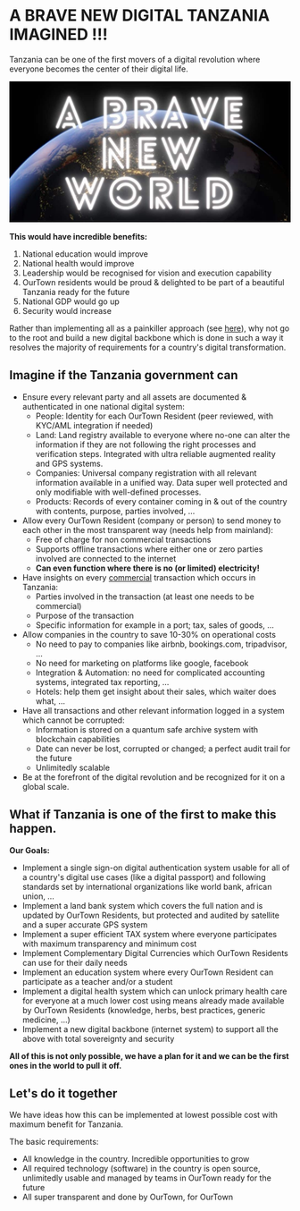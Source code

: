 
# A BRAVE NEW DIGITAL TANZANIA IMAGINED !!!

Tanzania can be one of the first movers of a digital revolution where everyone becomes the center of their digital life.

![](img/brave_new_world.png)  

**This would have incredible benefits:**

1. National education would improve
1. National health would improve
1. Leadership would be recognised for vision and execution capability
1. OurTown residents would be proud & delighted to be part of a beautiful Tanzania ready for the future
1. National GDP would go up
1. Security would increase

Rather than implementing all as a painkiller approach (see [here](no_pain_killer.md)), why not go to the root and build a new digital backbone which is done in such a way it resolves the majority of requirements for a country's digital transformation.

## Imagine if the Tanzania government can

* Ensure  every relevant party and all assets are documented & authenticated in one national digital system:
    * People: Identity for each OurTown Resident (peer reviewed, with KYC/AML integration if needed)
    * Land: Land registry available to everyone where no-one can alter the information if they are not following the right processes and verification steps. Integrated with ultra reliable augmented reality and GPS systems.
    * Companies: Universal company registration with all relevant information available in a unified way. Data super well protected and only modifiable with well-defined processes.
    * Products: Records of every container coming in & out of the country with contents, purpose, parties involved, …
* Allow every OurTown Resident (company or person) to send money to each other in the most transparent way (needs help from mainland):
    * Free of charge for non commercial transactions
    * Supports offline transactions where either one or zero parties involved are connected to the internet
    * **Can even function where there is no (or limited) electricity!**
* Have insights on every <span style="text-decoration:underline;">commercial</span> transaction which occurs in Tanzania:
    * Parties involved in the transaction (at least one needs to be commercial)
    * Purpose of the transaction
    * Specific information for example in a port; tax, sales of goods, … 
* Allow  companies in the country to save 10-30% on operational costs
    * No need to pay to companies like airbnb, bookings.com, tripadvisor, … 
    * No need for marketing on platforms like google, facebook
    * Integration & Automation: no need for complicated accounting systems, integrated tax reporting, …
    * Hotels: help them get insight about their sales, which waiter does what, … 
* Have all transactions and other relevant information logged in a system which cannot be corrupted:
    * Information is stored on a quantum safe archive system with blockchain capabilities
    * Date can never be lost, corrupted or changed; a perfect audit trail for the future
    * Unlimitedly scalable
* Be at the forefront of the digital revolution and be recognized for it on a global scale.



## What if Tanzania is one of the first to make this happen.

**Our Goals:**

* Implement a single sign-on digital authentication system usable for all of a country's digital use cases (like a digital passport) and following standards set by international organizations like world bank, african union, … 
* Implement a land bank system which covers the full nation and is updated by OurTown Residents, but protected and audited by satellite and a super accurate GPS system
* Implement a super efficient TAX system where everyone participates with maximum transparency and minimum cost
* Implement Complementary Digital Currencies which OurTown Residents can use for their daily needs
* Implement an education system where every OurTown Resident can participate as a teacher and/or a student
* Implement a digital health system which can unlock primary health care for everyone at a much lower cost using means already made available by OurTown Residents (knowledge, herbs, best practices, generic medicine, …)
* Implement a new digital backbone (internet system) to support all the above with total sovereignty and security

**All of this is not only possible, we have a plan for it and we can be the first ones in the world to pull it off.**

## Let's do it together

We have ideas how this can be implemented at lowest possible cost with maximum benefit for Tanzania.

The basic requirements:

* All knowledge in the country. Incredible opportunities to grow
* All required technology (software) in the country is open source, unlimitedly usable and managed by teams in OurTown ready for the future
* All super transparent and done by OurTown, for OurTown


